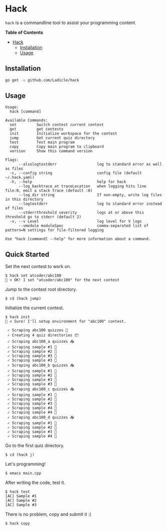 # Hack

`hack` is a commandline tool to assist your programming content.

<!-- markdown-toc start - Don't edit this section. Run M-x markdown-toc-refresh-toc -->
**Table of Contents**

- [Hack](#hack)
    - [Installation](#installation)
    - [Usage](#usage)

<!-- markdown-toc end -->

## Installation

```bash
go get -u github.com/Ladicle/hack 
```

## Usage

```
Usage:
  hack [command]

Available Commands:
  set         Switch contest current contest
  get         get contests
  init        Initialize workspace for the contest
  jump        Get current quiz directory
  test        Test main program
  copy        Copy main program to clipboard
  version     Show this command version

Flags:
      --alsologtostderr                  log to standard error as well as files
  -c, --config string                    config file (default ~/.hack.yaml)
  -h, --help                             help for hack
      --log_backtrace_at traceLocation   when logging hits line file:N, emit a stack trace (default :0)
      --log_dir string                   If non-empty, write log files in this directory
      --logtostderr                      log to standard error instead of files
      --stderrthreshold severity         logs at or above this threshold go to stderr (default 2)
  -v, --v Level                          log level for V logs
      --vmodule moduleSpec               comma-separated list of pattern=N settings for file-filtered logging

Use "hack [command] --help" for more information about a command.
```

## Quick Started

Set the next contest to work on.

```
$ hack set atcoder/abc100
🤖 < OK! I set "atcoder/abc100" for the next contest
```

Jump to the contest root directory.

```
$ cd (hack jump)
```

Initialize the current contest.

```
$ hack init
🤖 < Sure! I'll setup environment for "abc100" contest.

 ✓ Scraping abc100 quizzes 🔎
 ✓ Creating 4 quiz directories 📦
 ✓ Scraping abc100_a quizzes 📥
 ✓ Scraping sample #1 📝
 ✓ Scraping sample #2 📝
 ✓ Scraping sample #3 📝
 ✓ Scraping sample #3 📝
 ✓ Scraping abc100_b quizzes 📥
 ✓ Scraping sample #1 📝
 ✓ Scraping sample #2 📝
 ✓ Scraping sample #3 📝
 ✓ Scraping sample #3 📝
 ✓ Scraping abc100_c quizzes 📥
 ✓ Scraping sample #1 📝
 ✓ Scraping sample #2 📝
 ✓ Scraping sample #3 📝
 ✓ Scraping sample #4 📝
 ✓ Scraping sample #4 📝
 ✓ Scraping abc100_d quizzes 📥
 ✓ Scraping sample #1 📝
 ✓ Scraping sample #2 📝
 ✓ Scraping sample #3 📝
 ✓ Scraping sample #4 📝
```

Go to the first quiz directory.

```
$ cd (hack j)
```

Let's programming!

```
$ emacs main.cpp
```

After writing the code, test it.

```
$ hack test
[AC] Sample #1
[AC] Sample #2
[AC] Sample #3
```

There is no problem, copy and submit it :)

```
$ hack copy
```
